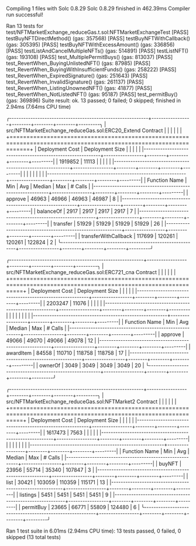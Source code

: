Compiling 1 files with Solc 0.8.29
Solc 0.8.29 finished in 462.39ms
Compiler run successful!

Ran 13 tests for test/NFTMarketExchange_reduceGas.t.sol:NFTMarketExchangeTest
[PASS] testBuyNFTDirectMethod() (gas: 357568)
[PASS] testBuyNFTWithCallback() (gas: 305395)
[PASS] testBuyNFTWithExcessAmount() (gas: 336856)
[PASS] testListAndCancelMultipleNFTs() (gas: 514891)
[PASS] testListNFT() (gas: 193108)
[PASS] test_MultiplePermitBuys() (gas: 813037)
[PASS] test_RevertWhen_BuyingUnlistedNFT() (gas: 87985)
[PASS] test_RevertWhen_BuyingWithInsufficientFunds() (gas: 258222)
[PASS] test_RevertWhen_ExpiredSignature() (gas: 251643)
[PASS] test_RevertWhen_InvalidSignature() (gas: 261137)
[PASS] test_RevertWhen_ListingUnownedNFT() (gas: 41877)
[PASS] test_RevertWhen_NotListedNFT() (gas: 95187)
[PASS] test_permitBuy() (gas: 369896)
Suite result: ok. 13 passed; 0 failed; 0 skipped; finished in 2.94ms (7.64ms CPU time)

╭-----------------------------------------------------------+-----------------+--------+--------+--------+---------╮
| src/NFTMarketExchange_reduceGas.sol:ERC20_Extend Contract |                 |        |        |        |         |
+==================================================================================================================+
| Deployment Cost                                           | Deployment Size |        |        |        |         |
|-----------------------------------------------------------+-----------------+--------+--------+--------+---------|
| 1919852                                                   | 11113           |        |        |        |         |
|-----------------------------------------------------------+-----------------+--------+--------+--------+---------|
|                                                           |                 |        |        |        |         |
|-----------------------------------------------------------+-----------------+--------+--------+--------+---------|
| Function Name                                             | Min             | Avg    | Median | Max    | # Calls |
|-----------------------------------------------------------+-----------------+--------+--------+--------+---------|
| approve                                                   | 46963           | 46966  | 46963  | 46987  | 8       |
|-----------------------------------------------------------+-----------------+--------+--------+--------+---------|
| balanceOf                                                 | 2917            | 2917   | 2917   | 2917   | 7       |
|-----------------------------------------------------------+-----------------+--------+--------+--------+---------|
| transfer                                                  | 51929           | 51929  | 51929  | 51929  | 26      |
|-----------------------------------------------------------+-----------------+--------+--------+--------+---------|
| transferWithCallback                                      | 117699          | 120261 | 120261 | 122824 | 2       |
╰-----------------------------------------------------------+-----------------+--------+--------+--------+---------╯

╭---------------------------------------------------------+-----------------+--------+--------+--------+---------╮
| src/NFTMarketExchange_reduceGas.sol:ERC721_cna Contract |                 |        |        |        |         |
+================================================================================================================+
| Deployment Cost                                         | Deployment Size |        |        |        |         |
|---------------------------------------------------------+-----------------+--------+--------+--------+---------|
| 2203247                                                 | 11076           |        |        |        |         |
|---------------------------------------------------------+-----------------+--------+--------+--------+---------|
|                                                         |                 |        |        |        |         |
|---------------------------------------------------------+-----------------+--------+--------+--------+---------|
| Function Name                                           | Min             | Avg    | Median | Max    | # Calls |
|---------------------------------------------------------+-----------------+--------+--------+--------+---------|
| approve                                                 | 49066           | 49070  | 49066  | 49078  | 12      |
|---------------------------------------------------------+-----------------+--------+--------+--------+---------|
| awardItem                                               | 84558           | 110710 | 118758 | 118758 | 17      |
|---------------------------------------------------------+-----------------+--------+--------+--------+---------|
| ownerOf                                                 | 3049            | 3049   | 3049   | 3049   | 20      |
╰---------------------------------------------------------+-----------------+--------+--------+--------+---------╯

╭---------------------------------------------------------+-----------------+--------+--------+--------+---------╮
| src/NFTMarketExchange_reduceGas.sol:NFTMarket2 Contract |                 |        |        |        |         |
+================================================================================================================+
| Deployment Cost                                         | Deployment Size |        |        |        |         |
|---------------------------------------------------------+-----------------+--------+--------+--------+---------|
| 1617473                                                 | 7563            |        |        |        |         |
|---------------------------------------------------------+-----------------+--------+--------+--------+---------|
|                                                         |                 |        |        |        |         |
|---------------------------------------------------------+-----------------+--------+--------+--------+---------|
| Function Name                                           | Min             | Avg    | Median | Max    | # Calls |
|---------------------------------------------------------+-----------------+--------+--------+--------+---------|
| buyNFT                                                  | 23956           | 55714  | 35340  | 107847 | 3       |
|---------------------------------------------------------+-----------------+--------+--------+--------+---------|
| list                                                    | 30421           | 103059 | 110359 | 115171 | 13      |
|---------------------------------------------------------+-----------------+--------+--------+--------+---------|
| listings                                                | 5451            | 5451   | 5451   | 5451   | 9       |
|---------------------------------------------------------+-----------------+--------+--------+--------+---------|
| permitBuy                                               | 23665           | 66771  | 55809  | 124480 | 6       |
╰---------------------------------------------------------+-----------------+--------+--------+--------+---------╯


Ran 1 test suite in 6.01ms (2.94ms CPU time): 13 tests passed, 0 failed, 0 skipped (13 total tests)
